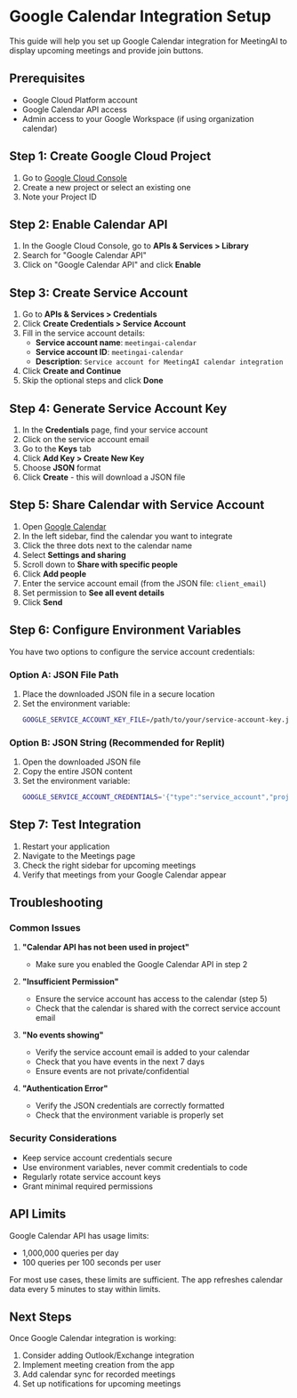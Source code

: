 # Google Calendar Integration Setup

This guide will help you set up Google Calendar integration for MeetingAI to display upcoming meetings and provide join buttons.

## Prerequisites

- Google Cloud Platform account
- Google Calendar API access
- Admin access to your Google Workspace (if using organization calendar)

## Step 1: Create Google Cloud Project

1. Go to [Google Cloud Console](https://console.cloud.google.com/)
2. Create a new project or select an existing one
3. Note your Project ID

## Step 2: Enable Calendar API

1. In the Google Cloud Console, go to **APIs & Services > Library**
2. Search for "Google Calendar API"
3. Click on "Google Calendar API" and click **Enable**

## Step 3: Create Service Account

1. Go to **APIs & Services > Credentials**
2. Click **Create Credentials > Service Account**
3. Fill in the service account details:
   - **Service account name**: `meetingai-calendar`
   - **Service account ID**: `meetingai-calendar`
   - **Description**: `Service account for MeetingAI calendar integration`
4. Click **Create and Continue**
5. Skip the optional steps and click **Done**

## Step 4: Generate Service Account Key

1. In the **Credentials** page, find your service account
2. Click on the service account email
3. Go to the **Keys** tab
4. Click **Add Key > Create New Key**
5. Choose **JSON** format
6. Click **Create** - this will download a JSON file

## Step 5: Share Calendar with Service Account

1. Open [Google Calendar](https://calendar.google.com/)
2. In the left sidebar, find the calendar you want to integrate
3. Click the three dots next to the calendar name
4. Select **Settings and sharing**
5. Scroll down to **Share with specific people**
6. Click **Add people**
7. Enter the service account email (from the JSON file: `client_email`)
8. Set permission to **See all event details**
9. Click **Send**

## Step 6: Configure Environment Variables

You have two options to configure the service account credentials:

### Option A: JSON File Path
1. Place the downloaded JSON file in a secure location
2. Set the environment variable:
   ```bash
   GOOGLE_SERVICE_ACCOUNT_KEY_FILE=/path/to/your/service-account-key.json
   ```

### Option B: JSON String (Recommended for Replit)
1. Open the downloaded JSON file
2. Copy the entire JSON content
3. Set the environment variable:
   ```bash
   GOOGLE_SERVICE_ACCOUNT_CREDENTIALS='{"type":"service_account","project_id":"your-project-id",...}'
   ```

## Step 7: Test Integration

1. Restart your application
2. Navigate to the Meetings page
3. Check the right sidebar for upcoming meetings
4. Verify that meetings from your Google Calendar appear

## Troubleshooting

### Common Issues

1. **"Calendar API has not been used in project"**
   - Make sure you enabled the Google Calendar API in step 2

2. **"Insufficient Permission"**
   - Ensure the service account has access to the calendar (step 5)
   - Check that the calendar is shared with the correct service account email

3. **"No events showing"**
   - Verify the service account email is added to your calendar
   - Check that you have events in the next 7 days
   - Ensure events are not private/confidential

4. **"Authentication Error"**
   - Verify the JSON credentials are correctly formatted
   - Check that the environment variable is properly set

### Security Considerations

- Keep service account credentials secure
- Use environment variables, never commit credentials to code
- Regularly rotate service account keys
- Grant minimal required permissions

## API Limits

Google Calendar API has usage limits:
- 1,000,000 queries per day
- 100 queries per 100 seconds per user

For most use cases, these limits are sufficient. The app refreshes calendar data every 5 minutes to stay within limits.

## Next Steps

Once Google Calendar integration is working:
1. Consider adding Outlook/Exchange integration
2. Implement meeting creation from the app
3. Add calendar sync for recorded meetings
4. Set up notifications for upcoming meetings